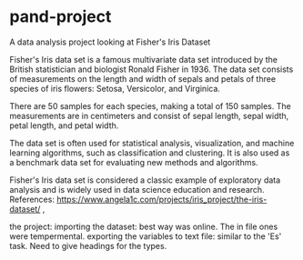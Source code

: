 # pand-project
A data analysis project looking at Fisher's Iris Dataset

Fisher's Iris data set is a famous multivariate data set introduced by the British statistician and biologist Ronald Fisher in 1936. The data set consists of measurements on the length and width of sepals and petals of three species of iris flowers: Setosa, Versicolor, and Virginica.

There are 50 samples for each species, making a total of 150 samples. The measurements are in centimeters and consist of sepal length, sepal width, petal length, and petal width.

The data set is often used for statistical analysis, visualization, and machine learning algorithms, such as classification and clustering. It is also used as a benchmark data set for evaluating new methods and algorithms.

Fisher's Iris data set is considered a classic example of exploratory data analysis and is widely used in data science education and research.
References: https://www.angela1c.com/projects/iris_project/the-iris-dataset/ , 


the project:
importing the dataset: best way was online. The in file ones were tempermental.
exporting the variables to text file: similar to the 'Es' task. Need to give headings for the types. 
